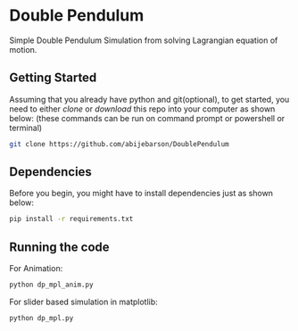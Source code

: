 # Double Pendulum

Simple Double Pendulum Simulation from solving Lagrangian equation of motion. 

## Getting Started

Assuming that you already have python and git(optional), to get started, you need to either *clone* or *download* this repo into your computer as shown below:
(these commands can be run on command prompt or powershell or terminal)

```bash
git clone https://github.com/abijebarson/DoublePendulum
```

## Dependencies

Before you begin, you might have to install dependencies just as shown below:

```bash
pip install -r requirements.txt
```

## Running the code

For Animation:
```bash
python dp_mpl_anim.py
```
For slider based simulation in matplotlib:
```bash
python dp_mpl.py
```